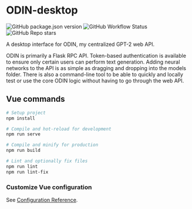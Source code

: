 # ODIN-desktop
![GitHub package.json version](https://img.shields.io/github/package-json/v/NeonWizard/ODIN-Desktop)
![GitHub Workflow Status](https://img.shields.io/github/workflow/status/NeonWizard/ODIN-Desktop/Unit%20Testing)
![GitHub Repo stars](https://img.shields.io/github/stars/neonwizard/odin?style=social)

A desktop interface for ODIN, my centralized GPT-2 web API.

ODIN is primarily a Flask RPC API. Token-based authentication is available to ensure only certain users can perform text generation. Adding neural networks to the API is as simple as dragging and dropping into the models folder. There is also a command-line tool to be able to quickly and locally test or use the core ODIN logic without having to go through the web API.

## Vue commands
```bash
# Setup project
npm install

# Compile and hot-reload for development
npm run serve

# Compile and minify for production
npm run build

# Lint and optionally fix files
npm run lint
npm run lint-fix
```

### Customize Vue configuration
See [Configuration Reference](https://cli.vuejs.org/config/).
